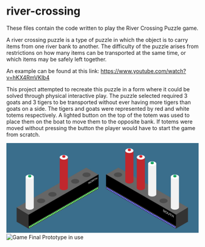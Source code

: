 # river-crossing

These files contain the code written to play the River Crossing Puzzle game.

A river crossing puzzle is a type of puzzle in which the object is to carry items from one river bank to another. The difficulty of the puzzle arises from restrictions on how many items can be transported at the same time, or which items may be safely left together. 

An example can be found at this link: https://www.youtube.com/watch?v=hKX4RmVKlb4

This project attempted to recreate this puzzle in a form where it could be solved through physical interactive play.
The puzzle selected required 3 goats and 3 tigers to be transported without ever having more tigers than goats on a side.
The tigers and goats were represented by red and white totems respectively. A lighted button on the top of the totem was used to place them on the boat to move them to the opposite bank. If totems were moved without pressing the button the player would have to start the game from scratch. 

![Game Mockup](images/5.png)
![Game Final Prototype in use](images/7.png)
